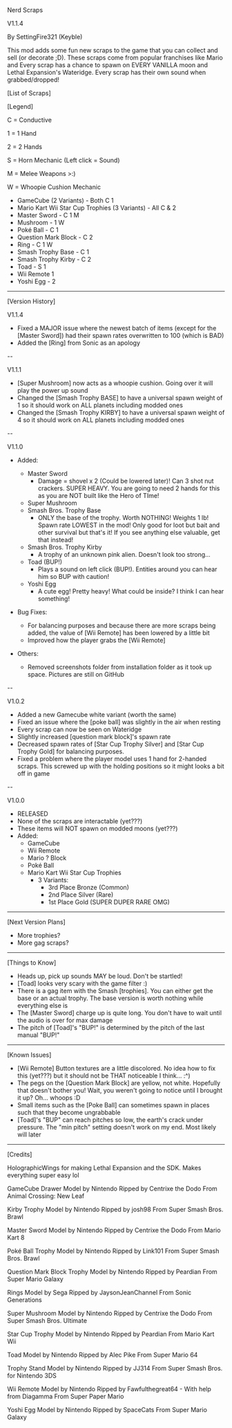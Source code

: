 Nerd Scraps

V1.1.4

By SettingFire321 (Keyble)

This mod adds some fun new scraps to the game that you can collect and sell (or decorate ;D). These scraps come from popular franchises like Mario and Every scrap has a chance to spawn on EVERY VANILLA moon and Lethal Expansion's Wateridge. Every scrap has their own sound when grabbed/dropped!

[List of Scraps]

[Legend]

C = Conductive

1 = 1 Hand

2 = 2 Hands

S = Horn Mechanic (Left click = Sound)

M = Melee Weapons >:)

W = Whoopie Cushion Mechanic

- GameCube (2 Variants) - Both C 1
- Mario Kart Wii Star Cup Trophies (3 Variants) - All C & 2
- Master Sword - C 1 M
- Mushroom - 1 W
- Poké Ball - C 1
- Question Mark Block - C 2
- Ring - C 1 W
- Smash Trophy Base - C 1
- Smash Trophy Kirby - C 2
- Toad - S 1
- Wii Remote 1
- Yoshi Egg - 2
-----------------------------------------------------------

[Version History]

V1.1.4
- Fixed a MAJOR issue where the newest batch of items (except for the [Master Sword]) had their spawn rates overwritten to 100 (which is BAD)
- Added the [Ring] from Sonic as an apology

--

V1.1.1
- [Super Mushroom] now acts as a whoopie cushion. Going over it will play the power up sound
- Changed the [Smash Trophy BASE] to have a universal spawn weight of 1 so it should work on ALL planets including modded ones
- Changed the [Smash Trophy KIRBY] to have a universal spawn weight of 4 so it should work on ALL planets including modded ones

--

V1.1.0
- Added:
     - Master Sword
          - Damage = shovel x 2 (Could be lowered later)! Can 3 shot nut crackers. SUPER HEAVY. You are going to need 2 hands for this as you are NOT built like the Hero of TIme!
     - Super Mushroom
     - Smash Bros. Trophy Base
          - ONLY the base of the trophy. Worth NOTHING! Weights 1 lb! Spawn rate LOWEST in the mod! Only good for loot but bait and other survival but that's it! If you see anything else valuable, get that instead!
     - Smash Bros. Trophy Kirby
          - A trophy of an unknown pink alien. Doesn't look too strong...
     - Toad (BUP!)
          - Plays a sound on left click (BUP!). Entities around you can hear him so BUP with caution!
     - Yoshi Egg
          -  A cute egg! Pretty heavy! What could be inside? I think I can hear something!

- Bug Fixes:
     - For balancing purposes and because there are more scraps being added, the value of [Wii Remote] has been lowered by a little bit
     - Improved how the player grabs the [Wii Remote]

- Others:
     - Removed screenshots folder from installation folder as it took up space. Pictures are still on GitHub

--

V1.0.2 
- Added a new Gamecube white variant (worth the same)
- Fixed an issue where the [poke ball] was slightly in the air when resting
- Every scrap can now be seen on Wateridge
- Slightly increased [question mark block]'s spawn rate
- Decreased spawn rates of [Star Cup Trophy Silver] and [Star Cup Trophy Gold] for balancing purposes.
- Fixed a problem where the player model uses 1 hand for 2-handed scraps. This screwed up with the holding positions so it might looks a bit off in game

--

V1.0.0 
- RELEASED
- None of the scraps are interactable (yet???)
- These items will NOT spawn on modded moons (yet???)
- Added:
     - GameCube
     - Wii Remote
     - Mario ? Block
     - Poké Ball
     - Mario Kart Wii Star Cup Trophies
          - 3 Variants:
               - 3rd Place Bronze (Common)
               - 2nd Place Silver (Rare)
               - 1st Place Gold (SUPER DUPER RARE OMG)
----------------------------------------------------

[Next Version Plans]

- More trophies?
- More gag scraps?
----------------------------------------------------

[Things to Know]

- Heads up, pick up sounds MAY be loud. Don't be startled!
- [Toad] looks very scary with the game filter :)
- There is a gag item with the Smash [trophies]. You can either get the base or an actual trophy. The base version is worth nothing while everything else is
- The [Master Sword] charge up is quite long. You don't have to wait until the audio is over for max damage
- The pitch of [Toad]'s "BUP!" is determined by the pitch of the last manual "BUP!"
----------------------------------------------------

[Known Issues]

- [Wii Remote] Button textures are a little discolored. No idea how to fix this (yet???) but it should not be THAT noticeable I think... :^)
- The pegs on the [Question Mark Block] are yellow, not white. Hopefully that doesn't bother you! Wait, you weren't going to notice until I brought it up? Oh... whoops :D
- Small items such as the [Poke Ball] can sometimes spawn in places such that they become ungrabbable
- [Toad]'s "BUP" can reach pitches so low, the earth's crack under pressure. The "min pitch" setting doesn't work on my end. Most likely will later
----------------------------------------------------


[Credits]

HolographicWings for making Lethal Expansion and the SDK. Makes everything super easy lol

GameCube Drawer
Model by Nintendo
Ripped by Centrixe the Dodo
From Animal Crossing: New Leaf

Kirby Trophy
Model by Nintendo
Ripped by josh98
From Super Smash Bros. Brawl

Master Sword
Model by Nintendo
Ripped by Centrixe the Dodo
From Mario Kart 8

Poké Ball Trophy
Model by Nintendo
Ripped by Link101
From Super Smash Bros. Brawl

Question Mark Block Trophy
Model by Nintendo
Ripped by Peardian
From Super Mario Galaxy

Rings
Model by Sega
Ripped by JaysonJeanChannel
From Sonic Generations

Super Mushroom
Model by Nintendo
Ripped by Centrixe the Dodo
From Super Smash Bros. Ultimate

Star Cup Trophy
Model by Nintendo
Ripped by Peardian
From Mario Kart Wii

Toad
Model by Nintendo
Ripped by Alec Pike
From Super Mario 64

Trophy Stand
Model by Nintendo
Ripped by JJ314
From Super Smash Bros. for Nintendo 3DS

Wii Remote
Model by Nintendo
Ripped by Fawfulthegreat64
     - With help from Diagamma
From Super Paper Mario

Yoshi Egg
Model by Nintendo
Ripped by SpaceCats
From Super Mario Galaxy
